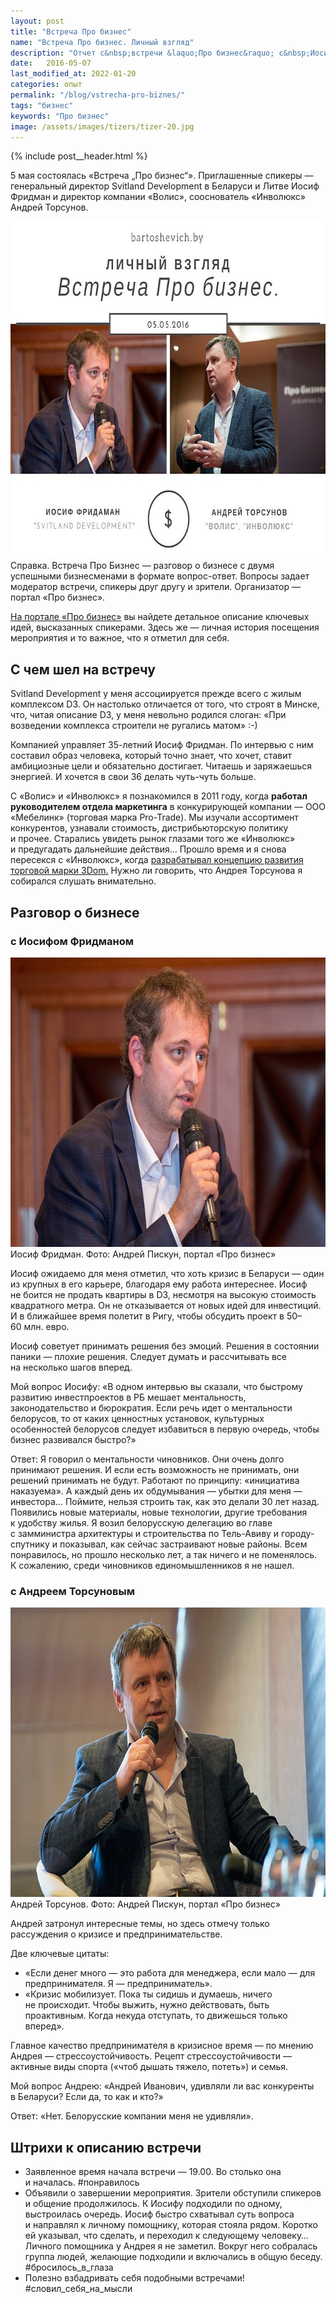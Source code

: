```yaml
---
layout: post
title: "Встреча Про бизнес"
name: "Встреча Про бизнес. Личный взгляд"
description: "Отчет с&nbsp;встречи &laquo;Про бизнес&raquo; с&nbsp;Иосифом Фридманом и&nbsp;Андреем Торсуновым. Разговор о&nbsp;бизнесе и&nbsp;предпринимательстве, высказанные идеи и&nbsp;рекомендации предпринимателей."
date:   2016-05-07
last_modified_at: 2022-01-20
categories: опыт
permalink: "/blog/vstrecha-pro-biznes/"
tags: "бизнес"
keywords: "Про бизнес"
image: /assets/images/tizers/tizer-20.jpg
---
```



{% include post__header.html %}


5&nbsp;мая состоялась &laquo;Встреча &bdquo;Про бизнес&ldquo;&raquo;. Приглашенные спикеры&nbsp;&mdash; генеральный директор Svitland Development в&nbsp;Беларуси и&nbsp;Литве Иосиф Фридман и&nbsp;директор компании &laquo;Волис&raquo;, сооснователь &laquo;Инволюкс&raquo; Андрей Торсунов.

<picture>
<source srcset="/assets/images/blog/vstrecha-pro-biznes/pro1.avif" type="image/avif">
                <source srcset="/assets/images/blog/vstrecha-pro-biznes/pro1.webp" type="image/webp">
             <img class="image" src="/assets/images/blog/vstrecha-pro-biznes/pro1.jpg"  alt="" width="695" height="539"  />
</picture>



<div class="notetip mb-1"><span class="bold">Справка.</span> Встреча Про Бизнес — разговор о бизнесе с двумя успешными бизнесменами в формате вопрос-ответ. Вопросы задает модератор встречи, спикеры друг другу и зрители. Организатор — портал «Про бизнес».</div>
<p><a class="link" href="//probusiness.io/">На портале «Про бизнес»</a> вы найдете детальное описание ключевых идей, высказанных спикерами. Здесь же — личная история посещения мероприятия и то важное, что я отметил для себя.</p>

<section class="row-gap--m">
<h2 class="section__title h1 bold">С чем шел на встречу</h2>
<p>Svitland Development у меня ассоциируется прежде всего с жилым комплексом D3. Он настолько отличается от того, что строят в Минске, что, читая описание D3, у меня невольно родился слоган: «При возведении комплекса строители не ругались матом» :-) </p>

<p>Компанией управляет 35-летний Иосиф Фридман. По интервью с ним составил образ человека, который точно знает, что хочет, ставит амбициозные цели и обязательно достигает. Читаешь и заряжаешься энергией. И хочется в свои 36 делать чуть-чуть больше.</p>

<p>С «Волис» и «Инволюкс» я познакомился в 2011 году, когда <strong>работал руководителем отдела маркетинга</strong> в конкурирующей компании — ООО «Мебелинк» (торговая марка Pro-Trade). Мы изучали ассортимент конкурентов, узнавали стоимость, дистрибьюторскую политику и прочее. Старались увидеть рынок глазами того же «Инволюкс» и предугадать дальнейшие действия… Прошло время и я снова пересекся с «Инволюкс», когда <a class="link" href="/blog/3dom-mebel-dlya-semi/">разрабатывал концепцию развития торговой марки 3Dom.</a> Нужно ли говорить, что Андрея Торсунова я собирался слушать внимательно.</p>
</section>

<section class="row-gap--m">
<h2 class="section__title h1 bold">Разговор о бизнесе</h2>

<article class="row-gap--m">
<h3 class="h2 bold list-sign"> с Иосифом Фридманом</h3>

<div itemprop="image" itemscope itemtype="http://schema.org/ImageObject">
		<link itemprop="url" href="/assets/images/blog/vstrecha-pro-biznes/pro2.jpg">			
<picture>
<source srcset="/assets/images/blog/vstrecha-pro-biznes/pro2.avif" type="image/avif">
                <source srcset="/assets/images/blog/vstrecha-pro-biznes/pro2.webp" type="image/webp">
           <img loading="lazy" class="image" src="/assets/images/blog/vstrecha-pro-biznes/pro2.jpg" alt="" width="695" height="463" title="Иосиф Фридман" itemprop="contentUrl"/>
</picture>
<div class="figcaption" itemprop="description">
Иосиф Фридман. Фото: Андрей Пискун, портал «Про бизнес»
</div>
</div>


<p>Иосиф ожидаемо для меня отметил, что хоть кризис в Беларуси — один из крупных в его карьере, благодаря ему работа интереснее. Иосиф не боится не продать квартиры в D3, несмотря на высокую стоимость квадратного метра. Он не отказывается от новых идей для инвестиций. И в ближайшее время полетит в Ригу, чтобы обсудить проект в 50–60 млн. евро.</p>

<p>Иосиф советует принимать решения без эмоций. Решения в состоянии паники — плохие решения. Следует думать и рассчитывать все на несколько шагов вперед.</p>

<p><span class="bold">Мой вопрос Иосифу:</span> «В одном интервью вы сказали, что быстрому развитию инвестпроектов в РБ мешает ментальность, законодательство и бюрократия. Если речь идет о ментальности белорусов, то от каких ценностных установок, культурных особенностей белорусов следует избавиться в первую очередь, чтобы бизнес развивался быстро?»</p>

<p><span class="bold">Ответ:</span> Я говорил о ментальности чиновников. Они очень долго принимают решения. И если есть возможность не принимать, они решений принимать не будут. Работают по принципу: «инициатива наказуема». А каждый день их обдумывания — убытки для меня — инвестора… Поймите, нельзя строить так, как это делали 30 лет назад. Появились новые материалы, новые технологии, другие требования к удобству жилья. Я возил белорусскую делегацию во главе с замминистра архитектуры и строительства по Тель-Авиву и городу-спутнику и показывал, как сейчас застраивают новые районы. Всем понравилось, но прошло несколько лет, а так ничего и не поменялось. К сожалению, среди чиновников единомышленников я не нашел.</p>
</article>
<article class="row-gap--m">
<h3 class="h2 bold mt-m list-sign"> с Андреем Торсуновым</h3>

<div  itemprop="image" itemscope itemtype="http://schema.org/ImageObject">
		<link itemprop="url" href="/assets/images/blog/vstrecha-pro-biznes/pro3.jpg">	
<picture>
<source srcset="/assets/images/blog/vstrecha-pro-biznes/pro3.avif" type="image/avif">
                <source srcset="/assets/images/blog/vstrecha-pro-biznes/pro3.webp" type="image/webp">
         <img loading="lazy" class="image" src="/assets/images/blog/vstrecha-pro-biznes/pro3.jpg" alt="" width="695" height="463" title="Андрей Торсунов" itemprop="contentUrl"/>
</picture>
<div class="figcaption" itemprop="description">
Андрей Торсунов. Фото: Андрей Пискун, портал «Про бизнес»
</div>
</div>



<p>Андрей затронул интересные темы, но здесь отмечу только рассуждения о кризисе и предпринимательстве.</p>

<p class="mb-m">Две ключевые цитаты:</p>
<ul class="additive-spacing">
<li class="list-li">«Если денег много — это работа для менеджера, если мало — для предпринимателя. Я — предприниматель».</li>
<li class="list-li">«Кризис мобилизует. Пока ты сидишь и думаешь, ничего не происходит. Чтобы выжить, нужно действовать, быть проактивным. Когда некуда отступать, то движешься только вперед».</li>
</ul>

<p>Главное качество предпринимателя в кризисное время — по мнению Андрея — стрессоустойчивость. Рецепт стрессоустойчивости — активные виды спорта («чтоб дышать тяжело, потеть») и семья.</p>

<p><span class="bold">Мой вопрос Андрею:</span> «Андрей Иванович, удивляли ли вас конкуренты в Беларуси? Если да, то как и кто?»</p>
<p><span class="bold">Ответ:</span> «Нет. Белорусские компании меня не удивляли».</p>
</article>
</section>

<section class="row-gap--m">
<h2 class="section__title h1 bold">Штрихи к описанию встречи</h2>
<ul class="additive-spacing">
 	<li class="list-li">Заявленное время начала встречи — 19.00. Во столько она и началась. <span class="italic">#понравилось</span></li>
 	<li class="list-li">Объявили о завершении мероприятия. Зрители обступили спикеров и общение продолжилось. К Иосифу подходили по одному, выстроилась очередь. Иосиф быстро схватывал суть вопроса и направлял к личному помощнику, которая стояла рядом. Коротко ей указывал, что сделать, и переходил к следующему человеку… Личного помощника у Андрея я не заметил. Вокруг него собралась группа людей, желающие подходили и включались в общую беседу. <span class="italic">#бросилось_в_глаза</span></li>
 	<li class="list-li">Полезно взбадривать себя подобными встречами! <span class="italic">#словил_себя_на_мысли</span></li>
</ul>
</section>
